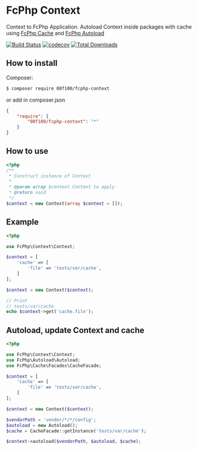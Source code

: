 # FcPhp Context

Context to FcPhp Application. Autoload Context inside packages with cache using [FcPhp Cache](https://github.com/00F100/fcphp-cache) and [FcPhp Autoload](https://github.com/00F100/fcphp-autoload)

[![Build Status](https://travis-ci.org/00F100/fcphp-context.svg?branch=master)](https://travis-ci.org/00F100/fcphp-context) [![codecov](https://codecov.io/gh/00F100/fcphp-context/branch/master/graph/badge.svg)](https://codecov.io/gh/00F100/fcphp-context) [![Total Downloads](https://poser.pugx.org/00F100/fcphp-context/downloads)](https://packagist.org/packages/00F100/fcphp-context)

## How to install

Composer:
```sh
$ composer require 00f100/fcphp-context
```

or add in composer.json
```json
{
	"require": {
		"00f100/fcphp-context": "*"
	}
}
```

## How to use

```php
<?php
/**
 * Construct instance of Context
 *
 * @param array $context Context to apply
 * @return void
 */
$context = new Context(array $context = []);
```

## Example

```php
<?php

use FcPhp\Context\Context;

$context = [
	'cache' => [
		'file' => 'tests/var/cache',
	]
];

$context = new Context($context);

// Print
// tests/var/cache
echo $context->get('cache.file');
```

## Autoload, update Context and cache

```php
<?php

use FcPhp\Context\Context;
use FcPhp\Autoload\Autoload;
use FcPhp\Cache\Facades\CacheFacade;

$context = [
	'cache' => [
		'file' => 'tests/var/cache',
	]
];

$context = new Context($context);

$vendorPath = 'vendor/*/*/config';
$autoload = new Autoload();
$cache = CacheFacade::getInstance('tests/var/cache');

$context->autoload($vendorPath, $autoload, $cache);
```